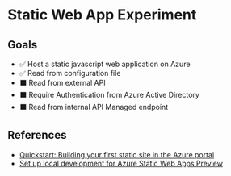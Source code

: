 # Static Web App Experiment

## Goals

- ✅ Host a static javascript web application on Azure
- ✅ Read from configuration file
- ⬛ Read from external API
- ⬛ Require Authentication from Azure Active Directory
- ⬛ Read from internal API Managed endpoint

## References

- [Quickstart: Building your first static site in the Azure portal](https://docs.microsoft.com/en-us/azure/static-web-apps/get-started-portal?tabs=vanilla-javascript)
- [Set up local development for Azure Static Web Apps Preview](https://docs.microsoft.com/en-us/azure/static-web-apps/local-development)